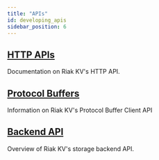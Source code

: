 ```yaml
---
title: "APIs"
id: developing_apis
sidebar_position: 6
---
```


[dev api http]: ./http/index.md
[dev api backend]: ./backend.md
[dev api pbc]: ./protocol-buffers/index.md

## [HTTP APIs][dev api http]

Documentation on Riak KV's HTTP API.

## [Protocol Buffers][dev api pbc]

Information on Riak KV's Protocol Buffer Client API

## [Backend API][dev api backend]

Overview of Riak KV's storage backend API.